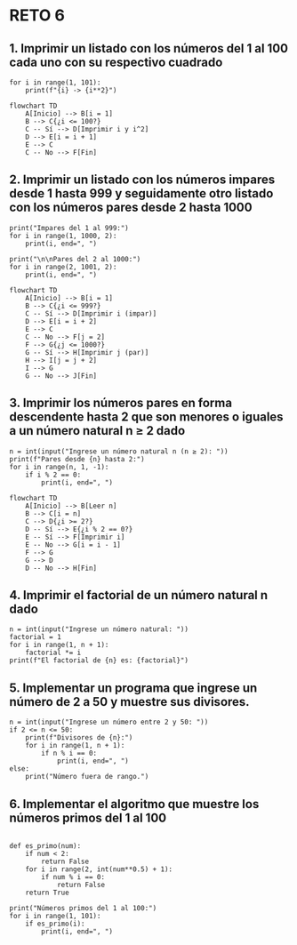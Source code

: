 # RETO 6
## 1. Imprimir un listado con los números del 1 al 100 cada uno con su respectivo cuadrado

```
for i in range(1, 101):
    print(f"{i} -> {i**2}")

```
```mermaid
flowchart TD
    A[Inicio] --> B[i = 1]
    B --> C{¿i <= 100?}
    C -- Sí --> D[Imprimir i y i^2]
    D --> E[i = i + 1]
    E --> C
    C -- No --> F[Fin]
```

## 2. Imprimir un listado con los números impares desde 1 hasta 999 y seguidamente otro listado con los números pares desde 2 hasta 1000
```
print("Impares del 1 al 999:")
for i in range(1, 1000, 2):
    print(i, end=", ")

print("\n\nPares del 2 al 1000:")
for i in range(2, 1001, 2):
    print(i, end=", ")

```
```mermaid
flowchart TD
    A[Inicio] --> B[i = 1]
    B --> C{¿i <= 999?}
    C -- Sí --> D[Imprimir i (impar)]
    D --> E[i = i + 2]
    E --> C
    C -- No --> F[j = 2]
    F --> G{¿j <= 1000?}
    G -- Sí --> H[Imprimir j (par)]
    H --> I[j = j + 2]
    I --> G
    G -- No --> J[Fin]

```
## 3. Imprimir los números pares en forma descendente hasta 2 que son menores o iguales a un número natural n ≥ 2 dado
```
n = int(input("Ingrese un número natural n (n ≥ 2): "))
print(f"Pares desde {n} hasta 2:")
for i in range(n, 1, -1):
    if i % 2 == 0:
        print(i, end=", ")

```
```mermaid
flowchart TD
    A[Inicio] --> B[Leer n]
    B --> C[i = n]
    C --> D{¿i >= 2?}
    D -- Sí --> E{¿i % 2 == 0?}
    E -- Sí --> F[Imprimir i]
    E -- No --> G[i = i - 1]
    F --> G
    G --> D
    D -- No --> H[Fin]

```
## 4. Imprimir el factorial de un número natural n dado

```
n = int(input("Ingrese un número natural: "))
factorial = 1
for i in range(1, n + 1):
    factorial *= i
print(f"El factorial de {n} es: {factorial}")

```
## 5. Implementar un programa que ingrese un número de 2 a 50 y muestre sus divisores.
```
n = int(input("Ingrese un número entre 2 y 50: "))
if 2 <= n <= 50:
    print(f"Divisores de {n}:")
    for i in range(1, n + 1):
        if n % i == 0:
            print(i, end=", ")
else:
    print("Número fuera de rango.")

```
## 6. Implementar el algoritmo que muestre los números primos del 1 al 100
```

def es_primo(num):
    if num < 2:
        return False
    for i in range(2, int(num**0.5) + 1):
        if num % i == 0:
            return False
    return True

print("Números primos del 1 al 100:")
for i in range(1, 101):
    if es_primo(i):
        print(i, end=", ")

```
